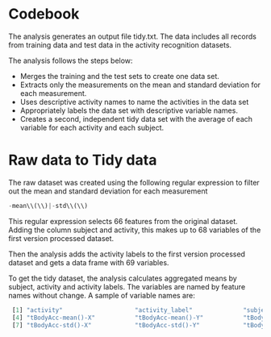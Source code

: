 # Codebook
The analysis generates an output file tidy.txt. The data includes all records from training data and test data in the activity recognition datasets.

The analysis follows the steps below:

* Merges the training and the test sets to create one data set.
* Extracts only the measurements on the mean and standard deviation for each measurement. 
* Uses descriptive activity names to name the activities in the data set
* Appropriately labels the data set with descriptive variable names. 
* Creates a second, independent tidy data set with the average of each variable for each activity and each subject. 

# Raw data to Tidy data
The raw dataset was created using the following regular expression to filter out the mean and standard deviation for each measurement
```javascript
-mean\\(\\)|-std\\(\\)
```
This regular expression selects 66 features from the original dataset. Adding the column subject and activity, this makes up to 68 variables of the first version processed dataset.

Then the analysis adds the activity labels to the first version processed dataset and gets a data frame with 69 variables.

To get the tidy dataset, the analysis calculates aggregated means by subject, activity and activity labels. The variables are named by feature names without change. A sample of variable names are:
```javascript
 [1] "activity"                    "activity_label"              "subject"                    
 [4] "tBodyAcc-mean()-X"           "tBodyAcc-mean()-Y"           "tBodyAcc-mean()-Z"          
 [7] "tBodyAcc-std()-X"            "tBodyAcc-std()-Y"            "tBodyAcc-std()-Z"  
 ```